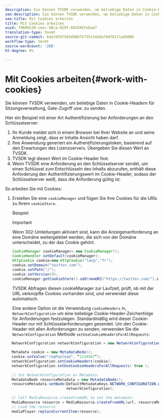 ```yaml
---
description: Sie können TVSDK verwenden, um beliebige Daten in Cookie-Headern für Sitzungsverwaltung, Gate-Zugriff usw. zu senden.
seo-description: Sie können TVSDK verwenden, um beliebige Daten in Cookie-Headern für Sitzungsverwaltung, Gate-Zugriff usw. zu senden.
seo-title: Mit Cookies arbeiten
title: Mit Cookies arbeiten
uuid: f060b520-ceec-48ca-929f-683566fe6ae7
translation-type: tm+mt
source-git-commit: 6da7d597503d98875735c54e9a794f8171ad408b
workflow-type: tm+mt
source-wordcount: '268'
ht-degree: 0%

---
```



# Mit Cookies arbeiten{#work-with-cookies}

Sie können TVSDK verwenden, um beliebige Daten in Cookie-Headern für Sitzungsverwaltung, Gate-Zugriff usw. zu senden.

Hier ein Beispiel mit einer Art Authentifizierung bei Anforderungen an den Schlüsselserver:

1. Ihr Kunde meldet sich in einem Browser bei Ihrer Website an und seine Anmeldung zeigt, dass er Inhalte Ansicht haben darf.
1. Ihre Anwendung generiert ein Authentifizierungstoken, basierend auf den Erwartungen des Lizenzservers. Übergeben Sie diesen Wert an TVSDK.
1. TVSDK legt diesen Wert im Cookie-Header fest.
1. Wenn TVSDK eine Anforderung an den Schlüsselserver sendet, um einen Schlüssel zum Entschlüsseln des Inhalts abzurufen, enthält diese Anforderung den Authentifizierungswert im Cookie-Header, sodass der Schlüsselserver weiß, dass die Anforderung gültig ist.

So arbeiten Sie mit Cookies:

1. Erstellen Sie eine `cookieManager` und fügen Sie Ihre Cookies für die URIs zu Ihrem `cookieStore`.

   Beispiel:

   >[!IMPORTANT]
   >
   >Wenn 302-Umleitungen aktiviert sind, kann die Anzeigenanforderung an eine Domäne weitergeleitet werden, die sich von der Domäne unterscheidet, zu der das Cookie gehört.

   ```java
   CookieManager cookieManager= new CookieManager(); 
   CookieHandler.setDefault(cookieManager);  
   HttpCookie cookie=new HttpCookie("lang","fr"); 
   cookie.setDomain("twitter.com");  
   cookie.setPath("/"); 
   cookie.setVersion(0); 
   cookieManager.getCookieStore().add(newURI("https://twitter.com/"),cookie);
   ```

   TVSDK Abfragen diesen cookieManager zur Laufzeit, prüft, ob mit der URL verknüpfte Cookies vorhanden sind, und verwendet diese automatisch.

   Eine andere Option ist die Verwendung `cookieHeaders` in, `NetworkConfiguration` um eine beliebige Cookie-Header-Zeichenfolge für Anforderungen festzulegen. Standardmäßig wird dieser Cookie-Header nur mit Schlüsselanforderungen gesendet. Um den Cookie-Header mit allen Anforderungen zu senden, verwenden Sie die `NetworkConfiguration` Methode `setUseCookieHeadersForAllRequests`:

```java
   NetworkConfiguration networkConfiguration = new NetworkConfiguration(); 
    
   Metadata cookie = new MetadataNode(); 
   cookie.setValue("reqPayload", “1234567”); 
   networkConfiguration.setCookieHeaders(cookie); 
   networkConfiguration.setUseCookieHeadersForAllRequests( true ); 
    
   // Set NetworkConfiguration as Metadata:                                                                   
   MetadataNode resourceMetadata = new MetadataNode(); 
   resourceMetadata.setNode(DefaultMetadataKeys.NETWORK_CONFIGURATION.getValue(),  
                            networkConfiguration); 
    
   // Call MediaResource.createFromURL to set the metadata: 
   MediaResource resource = MediaResource.createFromURL(url, resourceMetadata); 
   // Load the resource 
   mediaPlayer.replaceCurrentItem(resource);
```
